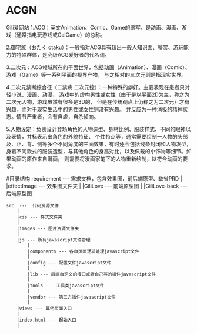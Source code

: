 # ACGN
Gili爱网站
1.ACG：英文Animation、Comic、Game的缩写，是动画、漫画、游戏（通常指电玩游戏或GalGame）的总称。

2.御宅族（おたく otaku）：一般指对ACG具有超出一般人知识面、鉴赏、游玩能力的特殊群体，是究级ACG爱好者的代名词。

3.二次元：ACG领域所在的平面世界，包括动画（Animation）、漫画（Comic）、游戏（Game）等一系列平面的视界产物，
  与之相对的三次元则是指现实世界。

4.二次元禁断综合征（二禁病 二次元控）：一种特殊的癖好。主要表现在患者只对轻小说、漫画、动漫、
  游戏中的虚构男性或女性（由于是以平面2D为主，称之为二次元人物，游戏虽然有很多是3D的，
  但是在传统观点上仍称之为二次元）才有兴趣，而对于现实生活中的男性或女性则没有兴趣。
  并反应为一种消极的精神状态。情节严重者，会有自虐，自杀倾向。

5.人物设定：负责设计登场角色的人物造型、身材比例、服装样式、不同的眼神以及表情，并标表示出角色的外貌特征、
  个性特点等，通常需要绘制一人物的头部及、正、背、侧等多个不同角度的三面效果，有时还会包括线条封闭和人物发型，
  身着不同款式的服装造型，与其他角色的身高对比，以及佩戴的小饰物等细节。如果动画的原作来自漫画，
  则需要将漫画家笔下的人物重新绘制，以符合动画的要求。

#目录结构
	requirement --- 需求文档，包含效果图，前后端原型、缺省PRD
		|
		|effectImage --- 效果图文件夹
		|
		|GiliLove --- 前端原型图
		|
		|GiliLove-back --- 后端原型图
		
	src  ---  代码资源文件
		|
		|css --- 样式文件夹
		|
		|images --- 图片资源文件夹
		|
		|js --- 所有javascript文件管理
			|
			|components --- 各自页面逻辑处理javascript文件
			|
			|config --- 配置文件javascript文件
			|
			|lib --- 后端自定义的接口或者自己写的插件javascript文件
			|
			|tools --- 工具类javascript文件
			|
			|vendor --- 第三方插件javascript文件
			|
		|views --- 其他页面入口
		|
		|index.html --- 起始入口
		|
	